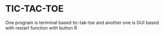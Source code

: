 # TIC-TAC-TOE

One program is teriminal based tic-tak-toe and another one is GUI based with restart function with button R
